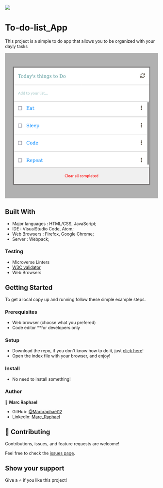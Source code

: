 
![](https://img.shields.io/badge/Microverse-blueviolet)

# To-do-list_App
This project is a simple to do app that allows you to be organized with your dayly tasks

![](./images/screeshot.png)


## Built With

- Major languages : HTML/CSS, JavaScript;
- IDE : VisualStudio Code, Atom;
- Web Browsers : Firefox, Google Chrome;
- Server : Webpack;

### Testing

- Microverse Linters
- [W3C validator](https://validator.w3.org/)
- Web Browsers

## Getting Started

To get a local copy up and running follow these simple example steps.

### Prerequisites

- Web browser (choose what you prefered)
- Code editor **for developers only

### Setup

- Download the repo, if you don't know how to do it, just [click here](https://github.com/Marcraphael12/To-do-list_App/archive/refs/heads/main.zip)!
- Open the index file with your browser, and enjoy!

### Install

- No need to install something!


<!-- ## Live Demo

[Have a detailed view by clicking here](https://marcraphael12.github.io/Marc-first-capstone) -->

### Author
👤 **Marc Raphael**

- GitHub: [@Marcraphael12](https://github.com/Marcraphael12)
- LinkedIn: [Marc_Raphael](www.linkedin.com/in/marc-raphael-326039204)


## 🤝 Contributing

Contributions, issues, and feature requests are welcome!

Feel free to check the [issues page](https://github.com/Marcraphael12/To-do-list_App/issues).

## Show your support

Give a ⭐️ if you like this project!

<!-- ## Acknowledgments
- -->
